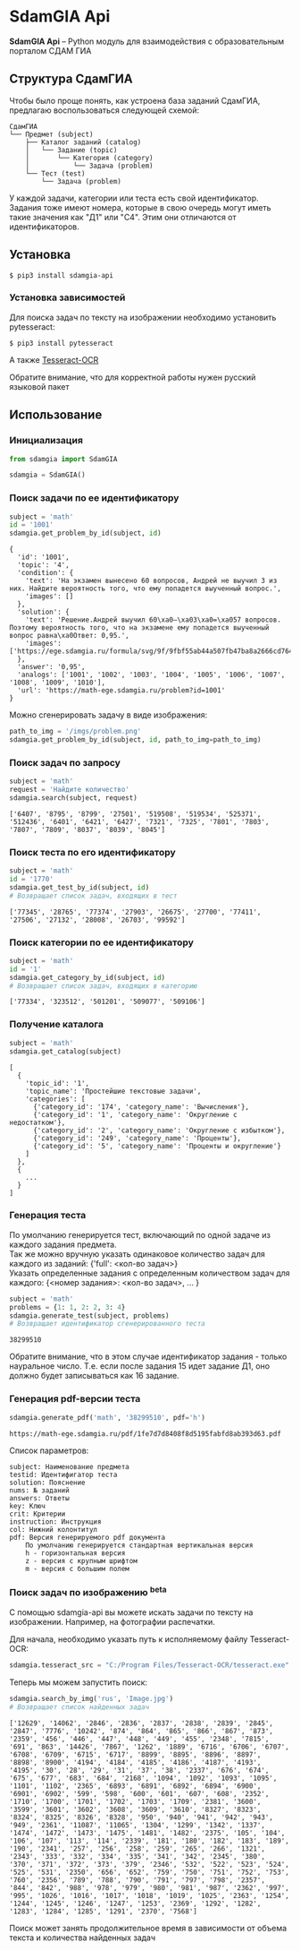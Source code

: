SdamGIA Api
===
**SdamGIA Api** – Python модуль для взаимодействия с образовательным порталом СДАМ ГИА

## Структура СдамГИА
Чтобы было проще понять, как устроена база заданий СдамГИА, предлагаю воспользоваться следующей схемой:
```
СдамГИА
└── Предмет (subject)
    ├── Каталог заданий (catalog)
    │   └── Задание (topic)
    │       └── Категория (category)
    │           └── Задача (problem)
    └── Тест (test)
        └── Задача (problem)       
```
У каждой задачи, категории или теста есть свой идентификатор. 
Задания тоже имеют номера, которые в свою очередь могут иметь такие значения как "Д1" или "C4". Этим они отличаются от идентификаторов.

## Установка

    $ pip3 install sdamgia-api

### Установка зависимостей
Для поиска задач по тексту на изображении необходимо установить pytesseract:

    $ pip3 install pytesseract

А также [Tesseract-OCR](https://www.severcart.ru/blog/all/install_tesseract/)

Обратите внимание, что для корректной работы нужен русский языковой пакет

## Использование

### Инициализация
```python
from sdamgia import SdamGIA

sdamgia = SdamGIA()
```

### Поиск задачи по ее идентификатору
```python
subject = 'math'
id = '1001'
sdamgia.get_problem_by_id(subject, id)
```
```shell
{
  'id': '1001',
  'topic': '4',
  'condition': {
    'text': 'На экзамен вынесено 60 вопросов, Андрей не выучил 3 из них. Найдите вероятность того, что ему попадется выученный вопрос.', 
    'images': []
  }, 
  'solution': {
    'text': 'Решение.Андрей выучил 60\xa0–\xa03\xa0=\xa057 вопросов. Поэтому вероятность того, что на экзамене ему попадется выученный вопрос равна\xa0Ответ: 0,95.',
    'images': ['https://ege.sdamgia.ru/formula/svg/9f/9fbf55ab44a507fb47ba8a2666cd7644.svg']
  }, 
  'answer': '0,95', 
  'analogs': ['1001', '1002', '1003', '1004', '1005', '1006', '1007', '1008', '1009', '1010'], 
  'url': 'https://math-ege.sdamgia.ru/problem?id=1001'
}
```
Можно сгенерировать задачу в виде изображения:
```python
path_to_img = '/imgs/problem.png'
sdamgia.get_problem_by_id(subject, id, path_to_img=path_to_img)
```


### Поиск задач по запросу
```python
subject = 'math'
request = 'Найдите количество'
sdamgia.search(subject, request)
```
```shell
['6407', '8795', '8799', '27501', '519508', '519534', '525371', '512436', '6401', '6421', '6427', '7321', '7325', '7801', '7803', '7807', '7809', '8037', '8039', '8045']
```

### Поиск теста по его идентификатору
```python
subject = 'math'
id = '1770'
sdamgia.get_test_by_id(subject, id)
# Возвращает список задач, входящих в тест
```
```shell
['77345', '28765', '77374', '27903', '26675', '27700', '77411', '27506', '27132', '28008', '26703', '99592']
```

### Поиск категории по ее идентификатору
```python
subject = 'math'
id = '1'
sdamgia.get_category_by_id(subject, id)
# Возвращает список задач, входящих в категорию
```
```shell
['77334', '323512', '501201', '509077', '509106']
```

### Получение каталога
```python
subject = 'math'
sdamgia.get_catalog(subject)
```
```shell
[
  {
    'topic_id': '1',
    'topic_name': 'Простейшие текстовые задачи', 
    'categories': [
      {'category_id': '174', 'category_name': 'Вычисления'}, 
      {'category_id': '1', 'category_name': 'Округление с недостатком'}, 
      {'category_id': '2', 'category_name': 'Округление с избытком'},
      {'category_id': '249', 'category_name': 'Проценты'},
      {'category_id': '5', 'category_name': 'Проценты и округление'}
    ]
  },
  {
    ...
  }        
]
```

### Генерация теста
По умолчанию генерируется тест, включающий по одной задаче из каждого задания предмета. <br>
Так же можно вручную указать одинаковое количество задач для каждого из заданий: {'full': <кол-во задач>} <br>
Указать определенные задания с определенным количеством задач для каждого: {<номер задания>: <кол-во задач>, ... }
```python
subject = 'math'
problems = {1: 1, 2: 2, 3: 4}
sdamgia.generate_test(subject, problems)
# Возвращает идентификатор сгенерированного теста
```
```shell
38299510
```
Обратите внимание, что в этом случае идентификатор задания - только науральное число. Т.е. если после задания 15 идет задание Д1, оно должно будет записываться как 16 задание.

### Генерация pdf-версии теста
```python
sdamgia.generate_pdf('math', '38299510', pdf='h')
```
```shell
https://math-ege.sdamgia.ru/pdf/1fe7d7d8408f8d5195fabfd8ab393d63.pdf
```
Список параметров:
```
subject: Наименование предмета
testid: Идентифигатор теста
solution: Пояснение
nums: № заданий
answers: Ответы
key: Ключ
crit: Критерии
instruction: Инструкция
col: Нижний колонтитул
pdf: Версия генерируемого pdf документа
    По умолчанию генерируется стандартная вертикальная версия
    h - горизонтальная версия
    z - версия с крупным шрифтом
    m - версия с большим полем
```

### Поиск задач по изображению <sup>beta</sup>

С помощью sdamgia-api вы можете искать задачи по тексту на изображении. Например, на фотографии распечатки.

Для начала, необходимо указать путь к исполняемому файлу Tesseract-OCR:
```python
sdamgia.tesseract_src = "C:/Program Files/Tesseract-OCR/tesseract.exe"
```
Теперь мы можем запустить поиск:
```python
sdamgia.search_by_img('rus', 'Image.jpg')
# Возвращает список найденных задач
```
```shell
['12629', '14062', '2846', '2836', '2837', '2838', '2839', '2845', '2847', '7776', '10242', '874', '864', '865', '866', '867', '873', '2359', '456', '446', '447', '448', '449', '455', '2348', '7815', '691', '863', '14426', '7867', '1262', '1889', '6716', '6706', '6707', '6708', '6709', '6715', '6717', '8899', '8895', '8896', '8897', '8898', '8900', '4194', '4184', '4185', '4186', '4187', '4193', '4195', '30', '28', '29', '31', '37', '38', '2337', '676', '674', '675', '677', '683', '684', '2168', '1094', '1092', '1093', '1095', '1101', '1102', '2365', '6893', '6891', '6892', '6894', '6900', '6901', '6902', '599', '598', '600', '601', '607', '608', '2352', '1710', '1700', '1701', '1702', '1703', '1709', '2381', '3600', '3599', '3601', '3602', '3608', '3609', '3610', '8327', '8323', '8324', '8325', '8326', '8328', '950', '940', '941', '942', '943', '949', '2361', '11087', '11065', '1304', '1299', '1342', '1337', '1474', '1472', '1473', '1475', '1481', '1482', '2375', '105', '104', '106', '107', '113', '114', '2339', '181', '180', '182', '183', '189', '190', '2341', '257', '256', '258', '259', '265', '266', '1321', '2343', '333', '332', '334', '335', '341', '342', '2345', '380', '370', '371', '372', '373', '379', '2346', '532', '522', '523', '524', '525', '531', '2350', '656', '652', '759', '750', '751', '752', '753', '760', '2356', '789', '788', '790', '791', '797', '798', '2357', '844', '842', '988', '978', '979', '980', '981', '987', '2362', '997', '995', '1026', '1016', '1017', '1018', '1019', '1025', '2363', '1254', '1244', '1245', '1246', '1247', '1253', '2369', '1292', '1282', '1283', '1284', '1285', '1291', '2370', '7568']
```
Поиск может занять продолжительное время в зависимости от объема текста и количества найденных задач
